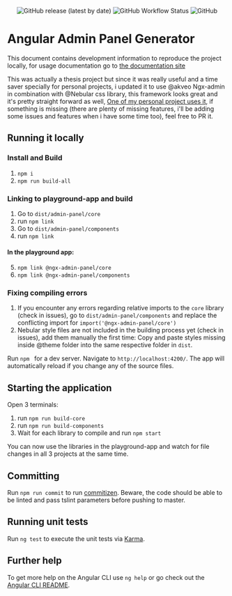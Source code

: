 <p align="center">
	<img alt="GitHub release (latest by date)" src="https://img.shields.io/github/v/release/AlejandroCamba/ngx-admin-panel?style=plastic">
	<img alt="GitHub Workflow Status" src="https://img.shields.io/github/workflow/status/AlejandroCamba/ngx-admin-panel/Test%20and%20Release">
	<img alt="GitHub" src="https://img.shields.io/github/license/AlejandroCamba/ngx-admin-panel">
</p>

# Angular Admin Panel Generator

This document contains development information to reproduce the project locally, for usage documentation go to [the documentation site](https://alejandrocamba.github.io/ngx-admin-panel/)
  
This was actually a thesis project but since it was really useful and a time saver specially for personal projects, i updated it to use @akveo Ngx-admin in combination with @Nebular css library, this framework looks great and it's pretty straight forward as well, [One of my personal project uses it](https://www.theelderscrollsonline.gameitemprices.com), if something is missing (there are plenty of missing features, i'll be adding some issues and features when i have some time too), feel free to PR it.

## Running it locally

###  Install and Build
 1. `npm i`
 2. `npm run build-all`

### Linking to playground-app and build

 1. Go to `dist/admin-panel/core`
 2. run `npm link`
 3. Go to `dist/admin-panel/components`
 4. run `npm link`
	 
#### In the playground app:
 5.   `npm link @ngx-admin-panel/core`
 6.  `npm link @ngx-admin-panel/components`


### Fixing compiling errors

 1. If you encounter any errors regarding relative imports to the `core` library (check in issues), go to `dist/admin-panel/components` and replace the conflicting import for `import('@ngx-admin-panel/core')`
 2.  Nebular style files are not included in the building process yet (check in issues), add them manually the first time: Copy and paste styles missing inside @theme folder into the same respective folder in `dist`.


Run `npm ` for a dev server. Navigate to `http://localhost:4200/`. The app will automatically reload if you change any of the source files.

  

## Starting the application

  Open 3 terminals:

 1. run `npm run build-core`
 2. run `npm run build-components`
 3. Wait for each library to compile and run `npm start`

You can now use the libraries in the playground-app and watch for file changes in all 3 projects at the same time.

## Committing
Run `npm run commit` to run [commitizen](https://github.com/commitizen/cz-cli). Beware, the code should be able to be linted and pass tslint parameters before pushing to master.

## Running unit tests

Run `ng test` to execute the unit tests via [Karma](https://karma-runner.github.io).

 

## Further help

To get more help on the Angular CLI use `ng help` or go check out the [Angular CLI README](https://github.com/angular/angular-cli/blob/master/README.md).
